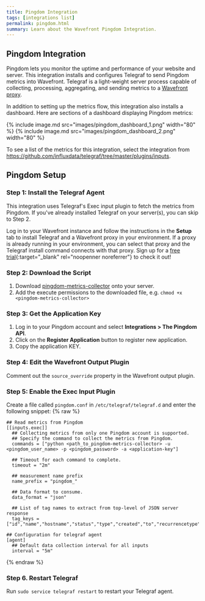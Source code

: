 ```yaml
---
title: Pingdom Integration
tags: [integrations list]
permalink: pingdom.html
summary: Learn about the Wavefront Pingdom Integration.
---
```

## Pingdom Integration

Pingdom lets you monitor the uptime and performance of your website and server. This integration installs and configures Telegraf to send Pingdom metrics into Wavefront. Telegraf is a light-weight server process capable of collecting, processing, aggregating, and sending metrics to a [Wavefront proxy](https://docs.wavefront.com/proxies.html).

In addition to setting up the metrics flow, this integration also installs a dashboard. Here are sections of a dashboard displaying Pingdom metrics:

{% include image.md src="images/pingdom_dashboard_1.png" width="80" %}
{% include image.md src="images/pingdom_dashboard_2.png" width="80" %}


To see a list of the metrics for this integration, select the integration from <https://github.com/influxdata/telegraf/tree/master/plugins/inputs>.
## Pingdom Setup



### Step 1: Install the Telegraf Agent
This integration uses Telegraf's Exec input plugin to fetch the metrics from Pingdom.
If you've already installed Telegraf on your server(s), you can skip to Step 2.

Log in to your Wavefront instance and follow the instructions in the **Setup** tab to install Telegraf and a Wavefront proxy in your environment. If a proxy is already running in your environment, you can select that proxy and the Telegraf install command connects with that proxy. Sign up for a [free trial](http://wavefront.com/sign-up/?utm_source=docs.vmware.com&utm_medium=referral&utm_campaign=docs-front-page){:target="_blank" rel="noopenner noreferrer"} to check it out!

### Step 2: Download the Script

1. Download [pingdom-metrics-collector](https://raw.githubusercontent.com/wavefrontHQ/integrations/master/pingdom/pingdom.py) onto your server.
2. Add the execute permissions to the downloaded file, e.g. `chmod +x <pingdom-metrics-collector>`

### Step 3: Get the Application Key
1. Log in to your Pingdom account and select **Integrations > The Pingdom API**. 
2. Click on the **Register Application** button to register new application.
3. Copy the application KEY.

### Step 4: Edit the Wavefront Output Plugin

Comment out the `source_override` property in the Wavefront output plugin.

### Step 5: Enable the Exec Input Plugin

Create a file called `pingdom.conf` in `/etc/telegraf/telegraf.d` and enter the following snippet:
{% raw %}
```
## Read metrics from Pingdom
[[inputs.exec]]
  ## Collecting metrics from only one Pingdom account is supported.
  ## Specify the command to collect the metrics from Pingdom.
  commands = ["python <path_to_pingdom-metrics-collector> -u <pingdom_user_name> -p <pingdom_password> -a <application-key"]

  ## Timeout for each command to complete.
  timeout = "2m"

  ## measurement name prefix
  name_prefix = "pingdom_"

  ## Data format to consume.
  data_format = "json"

  ## List of tag names to extract from top-level of JSON server response
  tag_keys = ["id","name","hostname","status","type","created","to","recurrencetype","repeatevery","from","description"]

## Configuration for telegraf agent
[agent]
  ## Default data collection interval for all inputs
  interval = "5m"
```
{% endraw %}

### Step 6. Restart Telegraf

Run `sudo service telegraf restart` to restart your Telegraf agent.

